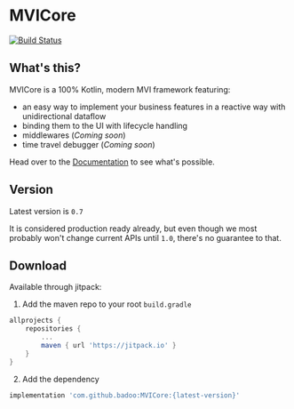 # MVICore 
[![Build Status](https://travis-ci.org/badoo/MVICore.svg?branch=master)](https://travis-ci.org/badoo/MVICore)

## What's this?

MVICore is a 100% Kotlin, modern MVI framework featuring:
- an easy way to implement your business features in a reactive way with unidirectional dataflow
- binding them to the UI with lifecycle handling
- middlewares (_Coming soon_)
- time travel debugger (_Coming soon_)

Head over to the [Documentation](documentation/README.md) to see what's possible.

## Version

Latest version is `0.7`

It is considered production ready already, but even though we most probably won't change current APIs until `1.0`, there's no guarantee to that.

## Download

Available through jitpack:

1. Add the maven repo to your root `build.gradle`

```groovy
allprojects {
    repositories {
        ...
        maven { url 'https://jitpack.io' }
    }
}
```

2. Add the dependency

```groovy
implementation 'com.github.badoo:MVICore:{latest-version}'
```
